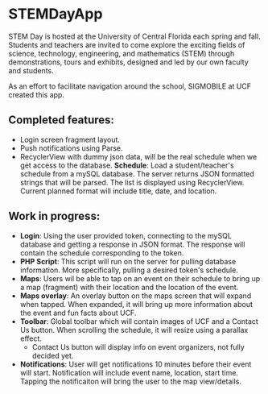 # STEMDayApp


STEM Day is hosted at the University of Central Florida each spring and fall. Students and teachers are invited to come explore the exciting fields of science, technology, engineering, and mathematics (STEM) through demonstrations, tours and exhibits, designed and led by our own faculty and students.

As an effort to facilitate navigation around the school, SIGMOBILE at UCF created this app.

## Completed features:
  
  * Login screen fragment layout.
  * Push notifications using Parse.
  * RecyclerView with dummy json data, will be the real schedule when we get access to the database. 
  **Schedule**: Load a student/teacher's schedule from a mySQL database. The server returns JSON formatted strings that will be parsed. The list is displayed using RecyclerView. Current planned format will include title, date, and location.

## Work in progress:

  * **Login**: Using the user provided token, connecting to the mySQL database and getting a response in JSON format. The response will contain the schedule corresponding to the token.
  * **PHP Script**: This script will run on the server for pulling database information. More specifically, pulling a desired token's schedule.
  * **Maps**: Users wil be able to tap on an event on their schedule to bring up a map (fragment) with their location and the location of the event.
  * **Maps overlay**: An overlay button on the maps screen that will expand when tapped. When expanded, it will bring up more information about the event and fun facts about UCF.
  * **Toolbar**: Global toolbar which will contain images of UCF and a Contact Us button. When scrolling the schedule, it will resize using a parallax effect. 
    * Contact Us button will display info on event organizers, not fully decided yet.
  * **Notifications**: User will get notifications 10 minutes before their event will start. Notification will include event name, location, start time. Tapping the notificaiton will bring the user to the map view/details.
